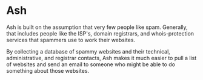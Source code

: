 # Ash
Ash is built on the assumption that very few people like spam. Generally, that includes people like
the ISP's, domain registrars, and whois-protection services that spammers use to work their websites.

By collecting a database of spammy websites and their technical, administrative, and registrar contacts,
Ash makes it much easier to pull a list of websites and send an email to someone who might be able to
do something about those websites.
